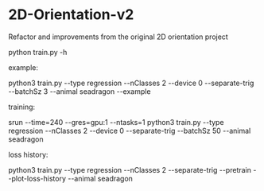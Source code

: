 # 2D-Orientation-v2
Refactor and improvements from the original 2D orientation project

python train.py -h

example:

python3 train.py --type regression --nClasses 2 --device 0 --separate-trig --batchSz 3 --animal seadragon --example

training:

srun --time=240 --gres=gpu:1 --ntasks=1 python3 train.py --type regression --nClasses 2 --device 0 --separate-trig --batchSz 50 --animal seadragon

loss history:

python3 train.py --type regression --nClasses 2 --separate-trig --pretrain --plot-loss-history --animal seadragon

